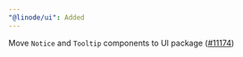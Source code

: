 ```yaml
---
"@linode/ui": Added
---
```


Move `Notice` and `Tooltip` components to UI package ([#11174](https://github.com/linode/manager/pull/11174))
